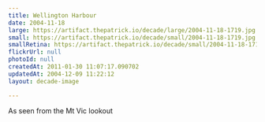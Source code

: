 ```yaml
---
title: Wellington Harbour
date: 2004-11-18
large: https://artifact.thepatrick.io/decade/large/2004-11-18-1719.jpg
small: https://artifact.thepatrick.io/decade/small/2004-11-18-1719.jpg
smallRetina: https://artifact.thepatrick.io/decade/small/2004-11-18-1719@2x.jpg
flickrUrl: null
photoId: null
createdAt: 2011-01-30 11:07:17.090702
updatedAt: 2004-12-09 11:22:12
layout: decade-image

---
```

As seen from the Mt Vic lookout
